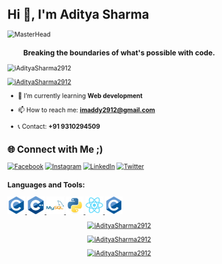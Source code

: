 # Hi 👋, I'm Aditya Sharma

![MasterHead](https://mir-s3-cdn-cf.behance.net/project_modules/fs/5a3d0d69916383.5b940de056028.gif)

<h3 align="center">Breaking the boundaries of what's possible with code.</h3>

<p align="left">
  <img src="https://komarev.com/ghpvc/?username=iAdityaSharma2912&label=Profile%20views&color=0e75b6&style=flat" alt="iAdityaSharma2912" />
</p>

<p align="left"> 
  <a href="https://twitter.com/iaddy29" target="blank">
    <img src="https://img.shields.io/twitter/follow/iAdityaSharma2912?logo=twitter&style=for-the-badge" alt="iAdityaSharma2912" />
  </a> 
</p>

- 🌱 I’m currently learning **Web development**

- 📫 How to reach me: **imaddy2912@gmail.com**

- 📞 Contact: **+91 9310294509**

## 🌐 Connect with Me ;)

[![Facebook](https://img.shields.io/badge/Facebook-%231877F2.svg?logo=Facebook&logoColor=white)](https://www.facebook.com) [![Instagram](https://img.shields.io/badge/Instagram-%23E4405F.svg?logo=Instagram&logoColor=white)](https://www.instagram.com/iaddy29/) [![LinkedIn](https://img.shields.io/badge/LinkedIn-%230077B5.svg?logo=linkedin&logoColor=white)](https://www.linkedin.com/in/aditya-sharma-2b4a64222/)  [![Twitter](https://img.shields.io/badge/Twitter-%231DA1F2.svg?logo=Twitter&logoColor=white)](http://twitter.com/iaddy29) 

<h3 align="left">Languages and Tools:</h3>

<p align="left"> 
  <a href="https://www.cprogramming.com/" target="_blank" rel="noreferrer"> 
    <img src="https://raw.githubusercontent.com/devicons/devicon/master/icons/c/c-original.svg" alt="c" width="40" height="40"/> 
  </a> 
  <a href="https://www.w3schools.com/cpp/" target="_blank" rel="noreferrer"> 
    <img src="https://raw.githubusercontent.com/devicons/devicon/master/icons/cplusplus/cplusplus-original.svg" alt="cplusplus" width="40" height="40"/> 
  </a> 
  <a href="https://www.mysql.com/" target="_blank" rel="noreferrer"> 
    <img src="https://raw.githubusercontent.com/devicons/devicon/master/icons/mysql/mysql-original-wordmark.svg" alt="mysql" width="40" height="40"/> 
  </a> 
  <a href="https://www.python.org" target="_blank" rel="noreferrer"> 
    <img src="https://raw.githubusercontent.com/devicons/devicon/master/icons/python/python-original.svg" alt="python" width="40" height="40"/> 
  </a> 
  <a href="https://react.dev/" target="_blank" rel="noreferrer"> 
    <img src="https://raw.githubusercontent.com/devicons/devicon/master/icons/react/react-original.svg" alt="c" width="40" height="40"/> 
  <a href="https://www.cprogramming.com/" target="_blank" rel="noreferrer"> 
    <img src="https://raw.githubusercontent.com/devicons/devicon/master/icons/c/c-original.svg" alt="c" width="40" height="40"/> 

  
</p>
<p align="center">
  <img src="https://github-readme-stats.vercel.app/api/top-langs?username=iAdityaSharma2912&show_icons=true&locale=en&layout=compact" alt="iAdityaSharma2912" />
</p>

<p align="center">
  <img src="https://github-readme-stats.vercel.app/api?username=iAdityaSharma2912&show_icons=true&locale=en" alt="iAdityaSharma2912" />
</p>

<p align="center">
  <img src="https://github-readme-streak-stats.herokuapp.com/?user=iAdityaSharma2912&" alt="iAdityaSharma2912" />
</p>


